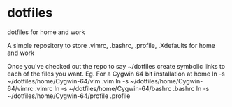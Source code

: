 dotfiles
========

dotfiles for home and work

A simple repository to store .vimrc, .bashrc, .profile, .Xdefaults for home and work

Once you've checked out the repo to say ~/dotfiles create symbolic links to each of the files you want.
Eg. For a Cygwin 64 bit installation at home
ln -s ~/dotfiles/home/Cygwin-64/vim     .vim
ln -s ~/dotfiles/home/Cygwin-64/vimrc   .vimrc
ln -s ~/dotfiles/home/Cygwin-64/bashrc  .bashrc
ln -s ~/dotfiles/home/Cygwin-64/profile .profile
